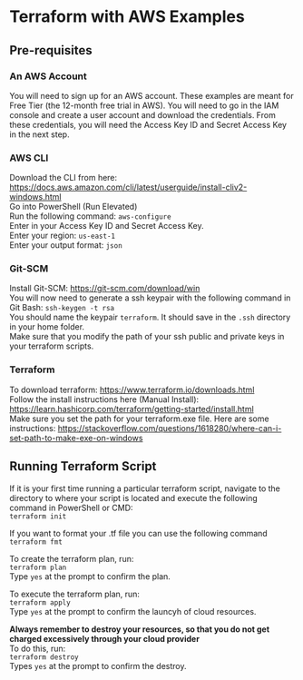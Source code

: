 # Terraform with AWS Examples

## Pre-requisites

### An AWS Account

You will need to sign up for an AWS account. These examples are meant for Free Tier (the 12-month free trial in AWS). You will need to go in the IAM console and create a user account and download the credentials. From these credentials, you will need the Access Key ID and Secret Access Key in the next step.

### AWS CLI
Download the CLI from here: https://docs.aws.amazon.com/cli/latest/userguide/install-cliv2-windows.html <br/>
Go into PowerShell (Run Elevated) <br/>
Run the following command: ```aws-configure```<br/>
Enter in your Access Key ID and Secret Access Key.<br/>
Enter your region: ```us-east-1```<br/>
Enter your output format: ```json```<br/>

### Git-SCM
Install Git-SCM: https://git-scm.com/download/win<br/>
You will now need to generate a ssh keypair with the following command in Git Bash: ```ssh-keygen -t rsa```<br/>
You should name the keypair ```terraform```. It should save in the ```.ssh``` directory in your home folder.<br/>
Make sure that you modify the path of your ssh public and private keys in your terraform scripts. <br/>

### Terraform 
To download terraform: https://www.terraform.io/downloads.html<br/>
Follow the install instructions here (Manual Install): https://learn.hashicorp.com/terraform/getting-started/install.html<br/>
Make sure you set the path for your terraform.exe file. Here are some instructions: https://stackoverflow.com/questions/1618280/where-can-i-set-path-to-make-exe-on-windows<br/>

## Running Terraform Script

If it is your first time running a particular terraform script, navigate to the directory to where your script is located and execute the following command in PowerShell or CMD:<br/>
```terraform init```<br/>

If you want to format your .tf file you can use the following command<br/>
```terraform fmt```<br/>

To create the terraform plan, run:<br/>
```terraform plan```<br/>
Type ```yes``` at the prompt to confirm the plan.<br/>

To execute the terraform plan, run:<br/>
```terraform apply```<br/>
Type ```yes``` at the prompt to confirm the launcyh of cloud resources.<br/>

**Always remember to destroy your resources, so that you do not get charged excessively through your cloud provider** <br/>
To do this, run:<br/>
```terraform destroy```<br/>
Types ```yes``` at the prompt to confirm the destroy.<br/>

